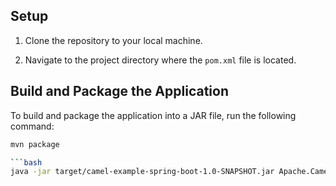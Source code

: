 ## Setup

1. Clone the repository to your local machine.

2. Navigate to the project directory where the `pom.xml` file is located.

## Build and Package the Application

To build and package the application into a JAR file, run the following command:

```bash
mvn package

```bash
java -jar target/camel-example-spring-boot-1.0-SNAPSHOT.jar Apache.Camel.Experiment.demo.CamelApplication
